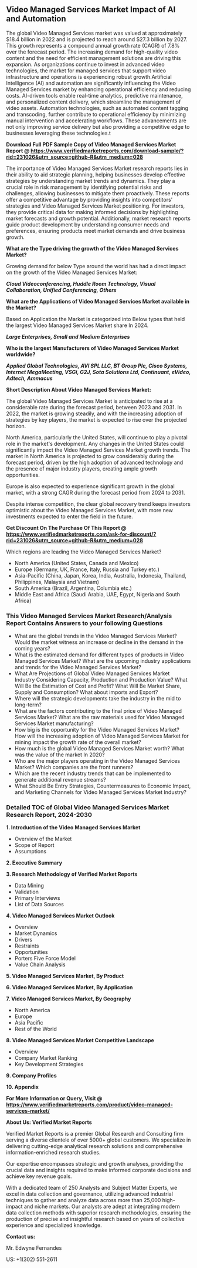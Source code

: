 <h2>Video Managed Services Market Impact of AI and Automation</h2>The global Video Managed Services market was valued at approximately $18.4 billion in 2022 and is projected to reach around $27.3 billion by 2027. This growth represents a compound annual growth rate (CAGR) of 7.8% over the forecast period. The increasing demand for high-quality video content and the need for efficient management solutions are driving this expansion. As organizations continue to invest in advanced video technologies, the market for managed services that support video infrastructure and operations is experiencing robust growth.Artificial Intelligence (AI) and automation are significantly influencing the Video Managed Services market by enhancing operational efficiency and reducing costs. AI-driven tools enable real-time analytics, predictive maintenance, and personalized content delivery, which streamline the management of video assets. Automation technologies, such as automated content tagging and transcoding, further contribute to operational efficiency by minimizing manual intervention and accelerating workflows. These advancements are not only improving service delivery but also providing a competitive edge to businesses leveraging these technologies.t</p><p id="" class=""><strong>Download Full PDF Sample Copy of Video Managed Services Market Report @ <a href="https://www.verifiedmarketreports.com/download-sample/?rid=231026&utm_source=github-R&utm_medium=028" target="_blank">https://www.verifiedmarketreports.com/download-sample/?rid=231026&utm_source=github-R&utm_medium=028</a></strong></p><p>The importance of&nbsp;Video Managed Services Market research reports lies in their ability to aid strategic planning, helping businesses develop effective strategies by understanding market trends and dynamics. They play a crucial role in risk management by identifying potential risks and challenges, allowing businesses to mitigate them proactively. These reports offer a competitive advantage by providing insights into competitors' strategies and Video Managed Services Market positioning. For investors, they provide critical data for making informed decisions by highlighting market forecasts and growth potential. Additionally, market research reports guide product development by understanding consumer needs and preferences, ensuring products meet market demands and drive business growth.</p><p><strong>What are the&nbsp;Type driving the growth of the Video Managed Services Market?</strong></p><p id="" class="">Growing demand for below Type around the world has had a direct impact on the growth of the Video Managed Services Market:</p><em><strong>Cloud Videoconferencing, Huddle Room Technology, Visual Collaboration, Unified Conferencing, Others</strong></em></p><strong>What are the&nbsp;Applications&nbsp;of Video Managed Services Market available in the Market?</strong></p><p id="" class="">Based on Application the Market is categorized into Below types that held the largest Video Managed Services Market share In 2024.</p><em><strong>Large Enterprises, Small and Medium Enterprises</strong></em></p><strong>Who is the largest Manufacturers of Video Managed Services Market worldwide?</strong></p><p><em><strong>Applied Global Technologies, AVI SPL LLC, BT Group Plc, Cisco Systems, Internet MegaMeeting, VSGi, G2J, Sota Solutions Ltd, Continuant, eVideo, Adtech, Ammacus</strong></em></p><p id="" class=""><strong>Short Description About Video Managed Services Market:</strong></p><p>The global Video Managed Services Market is anticipated to rise at a considerable rate during the forecast period, between 2023 and 2031. In 2022, the market is growing steadily, and with the increasing adoption of strategies by key players, the market is expected to rise over the projected horizon.</p><p>North America, particularly the United States, will continue to play a pivotal role in the market's development. Any changes in the United States could significantly impact the Video Managed Services Market growth trends. The market in North America is projected to grow considerably during the forecast period, driven by the high adoption of advanced technology and the presence of major industry players, creating ample growth opportunities.</p><p>Europe is also expected to experience significant growth in the global market, with a strong CAGR during the forecast period from 2024 to 2031.</p><p>Despite intense competition, the clear global recovery trend keeps investors optimistic about the Video Managed Services Market, with more new investments expected to enter the field in the future.</p><p id="" class=""><strong>Get Discount On The Purchase Of This Report @ <a href="https://www.verifiedmarketreports.com/ask-for-discount/?rid=231026&utm_source=github-R&utm_medium=028" target="_blank">https://www.verifiedmarketreports.com/ask-for-discount/?rid=231026&utm_source=github-R&utm_medium=028</a></strong></p>Which regions are leading the Video Managed Services Market?</p><ul><li>North America (United States, Canada and Mexico)</li><li>Europe (Germany, UK, France, Italy, Russia and Turkey etc.)</li><li>Asia-Pacific (China, Japan, Korea, India, Australia, Indonesia, Thailand, Philippines, Malaysia and Vietnam)</li><li>South America (Brazil, Argentina, Columbia etc.)</li><li>Middle East and Africa (Saudi Arabia, UAE, Egypt, Nigeria and South Africa)</li></ul><h3 id="" class="">This Video Managed Services Market Research/Analysis Report Contains Answers to your following Questions</h3><ul><li>What are the global trends in the Video Managed Services Market? Would the market witness an increase or decline in the demand in the coming years?</li><li>What is the estimated demand for different types of products in Video Managed Services Market? What are the upcoming industry applications and trends for the Video Managed Services Market?</li><li>What Are Projections of Global Video Managed Services Market Industry Considering Capacity, Production and Production Value? What Will Be the Estimation of Cost and Profit? What Will Be Market Share, Supply and Consumption? What about imports and Export?</li><li>Where will the strategic developments take the industry in the mid to long-term?</li><li>What are the factors contributing to the final price of Video Managed Services Market? What are the raw materials used for Video Managed Services Market manufacturing?</li><li>How big is the opportunity for the Video Managed Services Market? How will the increasing adoption of Video Managed Services Market for mining impact the growth rate of the overall market?</li><li>How much is the global Video Managed Services Market worth? What was the value of the market In 2020?</li><li>Who are the major players operating in the Video Managed Services Market? Which companies are the front runners?</li><li>Which are the recent industry trends that can be implemented to generate additional revenue streams?</li><li>What Should Be Entry Strategies, Countermeasures to Economic Impact, and Marketing Channels for Video Managed Services Market Industry?</li></ul><h3 id="" class="">Detailed TOC of Global Video Managed Services Market Research Report, 2024-2030</h3><p id="" class=""><strong>1. Introduction of the Video Managed Services Market</strong></p><ul><li>Overview of the Market</li><li>Scope of Report</li><li>Assumptions</li></ul><p id="" class=""><strong>2. Executive Summary</strong></p><p id="" class=""><strong>3. Research Methodology of Verified Market Reports</strong></p><ul><li>Data Mining</li><li>Validation</li><li>Primary Interviews</li><li>List of Data Sources</li></ul><p id="" class=""><strong>4. Video Managed Services Market Outlook</strong></p><ul><li>Overview</li><li>Market Dynamics</li><li>Drivers</li><li>Restraints</li><li>Opportunities</li><li>Porters Five Force Model</li><li>Value Chain Analysis</li></ul><p id="" class=""><strong>5. Video Managed Services Market, By Product</strong></p><p id="" class=""><strong>6. Video Managed Services Market, By Application</strong></p><p id="" class=""><strong>7. Video Managed Services Market, By Geography</strong></p><ul><li>North America</li><li>Europe</li><li>Asia Pacific</li><li>Rest of the World</li></ul><p id="" class=""><strong>8. Video Managed Services Market Competitive Landscape</strong></p><ul><li>Overview</li><li>Company Market Ranking</li><li>Key Development Strategies</li></ul><p id="" class=""><strong>9. Company Profiles</strong></p><p id="" class=""><strong>10. Appendix</strong></p><p id="" class=""><strong>For More Information or Query, Visit @ <a href="https://www.verifiedmarketreports.com/product/video-managed-services-market/" target="_blank">https://www.verifiedmarketreports.com/product/video-managed-services-market/</a></strong></p><p id="" class=""><strong>About Us: Verified Market Reports</strong></p><p id="" class="">Verified Market Reports is a premier Global Research and Consulting firm serving a diverse clientele of over 5000+ global customers. We specialize in delivering cutting-edge analytical research solutions and comprehensive information-enriched research studies.</p><p id="" class="">Our expertise encompasses strategic and growth analyses, providing the crucial data and insights required to make informed corporate decisions and achieve key revenue goals.</p><p id="" class="">With a dedicated team of 250 Analysts and Subject Matter Experts, we excel in data collection and governance, utilizing advanced industrial techniques to gather and analyze data across more than 25,000 high-impact and niche markets. Our analysts are adept at integrating modern data collection methods with superior research methodologies, ensuring the production of precise and insightful research based on years of collective experience and specialized knowledge.</p><p id="" class=""><strong>Contact us:</strong></p><p id="" class="">Mr. Edwyne Fernandes</p><p id="" class="">US: +1(302) 551-2611</p>